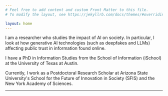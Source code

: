 ```yaml
---
# Feel free to add content and custom Front Matter to this file.
# To modify the layout, see https://jekyllrb.com/docs/themes/#overriding-theme-defaults

layout: home
---
```


I am a researcher who studies the impact of AI on society. In particular, I look at how generative AI technologies (such as deepfakes and LLMs) affecting public trust in information found online.

I have a PhD in Information Studies from the School of Information (iSchool) at the University of Texas at Austin.

Currently, I work as a Postdoctoral Research Scholar at Arizona State University's School for the Future of Innovation in Society (SFIS) and the New York Academy of Sciences.

---


